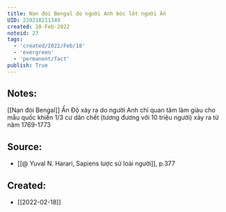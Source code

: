 ```yaml
---
title: Nạn đói Bengal do người Anh bóc lột người Ấn
UID: 220218211349
created: 18-Feb-2022
noteid: 27
tags:
  - 'created/2022/Feb/18'
  - 'evergreen'
  - 'permanent/fact'
publish: True
---
```

## Notes:
[[Nạn đói Bengal]] Ấn Độ xảy ra do người Anh chỉ quan tâm làm giàu cho mẫu quốc khiến 1/3 cư dân chết (tương đương với 10 triệu người) xảy ra từ năm 1769-1773

## Source:
- [[@ Yuval N. Harari, Sapiens lược sử loài người]], p.377



## Created:
- [[2022-02-18]]
